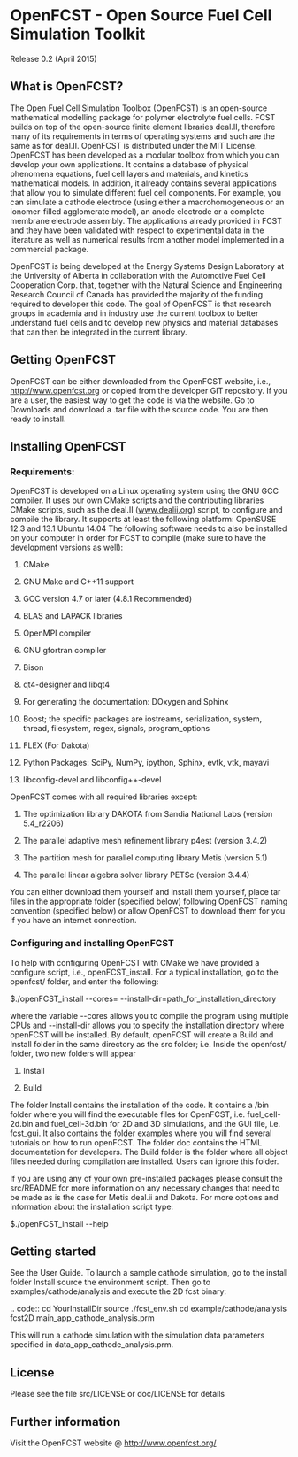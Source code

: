 # OpenFCST - Open Source Fuel Cell Simulation Toolkit
Release 0.2 (April 2015)

## What is OpenFCST?

The Open Fuel Cell Simulation Toolbox (OpenFCST) is an open-source mathematical modelling package for polymer electrolyte fuel cells. FCST builds on top of the open-source finite element libraries deal.II, therefore many of its requirements in terms of operating systems and such are the same as for deal.II. OpenFCST is distributed under the MIT License. OpenFCST has been developed as a modular toolbox from which you can develop your own applications. It contains a database of physical phenomena equations, fuel cell layers and materials, and kinetics mathematical models. In addition, it already contains several applications that allow you to simulate different fuel cell components. For example, you can simulate a cathode electrode (using either a macrohomogeneous or an ionomer-filled agglomerate model), an anode electrode or a complete membrane electrode assembly. The applications already provided in FCST and they have been validated with respect to experimental data in the literature as well as numerical results from another model implemented in a commercial package.

OpenFCST is being developed at the Energy Systems Design Laboratory at the University of Alberta in collaboration with the Automotive Fuel Cell Cooperation Corp. that, together with the Natural Science and Engineering Research Council of Canada has provided the majority of the funding required to developer this code. The goal of OpenFCST is that research groups in academia and in industry use the current toolbox to better understand fuel cells and to develop new physics and material databases that can then be integrated in the current library.

## Getting OpenFCST

OpenFCST can be either downloaded from the OpenFCST website, i.e., http://www.openfcst.org or copied from the developer GIT repository. If you are a user, the easiest way to get the code is via the website. Go to Downloads and download a .tar file with the source code. You are then ready to install.


## Installing OpenFCST

### Requirements:

OpenFCST is developed on a Linux operating system using the GNU GCC compiler. It uses our own CMake scripts and the contributing libraries CMake scripts, such as the deal.II (www.dealii.org) script, to configure and compile the library. It supports at least the following platform:
OpenSUSE 12.3 and 13.1
Ubuntu 14.04
The following software needs to also be installed on your computer in order for FCST to compile (make sure to have the development versions as well):

1. CMake

2. GNU Make and C++11 support

3. GCC version 4.7 or later (4.8.1 Recommended)

4. BLAS and LAPACK libraries

5. OpenMPI compiler

6. GNU gfortran compiler

7. Bison

8. qt4-designer and libqt4

9. For generating the documentation: DOxygen and Sphinx

10. Boost; the specific packages are iostreams, serialization, system, thread, filesystem, regex, signals, program_options

11. FLEX (For Dakota)

12. Python Packages: SciPy, NumPy, ipython, Sphinx, evtk, vtk, mayavi

13. libconfig-devel and libconfig++-devel

OpenFCST comes with all required libraries except:

1. The optimization library DAKOTA from Sandia National Labs (version 5.4_r2206)

2. The parallel adaptive mesh refinement library p4est (version 3.4.2)

3. The partition mesh for parallel computing library Metis (version 5.1)

4. The parallel linear algebra solver library PETSc (version 3.4.4)
 

You can either download them yourself and install them yourself, place tar files in the appropriate folder (specified below) following OpenFCST naming convention (specified below) or allow OpenFCST to download them for you if you have an internet connection.

### Configuring and installing OpenFCST

To help with configuring OpenFCST with CMake we have provided a configure script, i.e., openFCST_install.
For a typical installation, go to the openfcst/ folder, and enter the following:

$./openFCST_install --cores=<number of cores> --install-dir=path_for_installation_directory

where the variable --cores allows you to compile the program using multiple CPUs and --install-dir allows you to specify the installation directory where openFCST will be installed. By default, openFCST will create a Build and Install folder in the same directory as the src folder; i.e. Inside the openfcst/ folder, two new folders will appear

1. Install

2. Build

The folder Install contains the installation of the code. It contains a /bin folder where you will find the executable files for OpenFCST, i.e. fuel_cell-2d.bin and fuel_cell-3d.bin for 2D and 3D simulations, and the GUI file, i.e. fcst_gui. It also contains the folder examples where you will find several tutorials on how to run openFCST. The folder doc contains the HTML documentation for developers. The Build folder is the folder where all object files needed during compilation are installed. Users can ignore this folder.

If you are using any of your own pre-installed packages please consult the src/README for more information on any necessary changes that need to be made as is the case for Metis deal.ii and Dakota. For more options and information about the installation script type:

$./openFCST_install --help

## Getting started

See the User Guide. To launch a sample cathode simulation, go to the install folder Install source the environment script. Then go to examples/cathode/analysis and execute the 2D fcst binary:

.. code::
cd YourInstallDir source ./fcst_env.sh cd example/cathode/analysis fcst2D main_app_cathode_analysis.prm

This will run a cathode simulation with the simulation data parameters specified in data_app_cathode_analysis.prm.

## License

Please see the file src/LICENSE or doc/LICENSE for details

## Further information

Visit the OpenFCST website @ http://www.openfcst.org/
